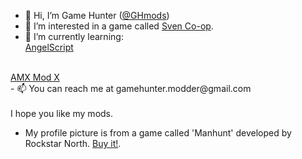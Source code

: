 - 👋 Hi, I’m Game Hunter (<a href="https://github.com/GHmods">@GHmods</a>)
- 👀 I’m interested in a game called <a href="https://store.steampowered.com/app/225840/Sven_Coop/">Sven Co-op</a>.
- 🌱 I’m currently learning:<br>
<a href="https://www.angelcode.com/">AngelScript</a>
<br>
<a href="https://www.amxmodx.org/">AMX Mod X</a>
<br>
- 📫 You can reach me at gamehunter.modder@gmail.com
<br><br>
<a style="color:yelow;">I hope you like my mods.</a>

- My profile picture is from a game called 'Manhunt' developed by Rockstar North. <a href="https://store.steampowered.com/app/12130/Manhunt/">Buy it!</a>.
<!---
GHmods/GHmods is a ✨ special ✨ repository because its `README.md` (this file) appears on your GitHub profile.
You can click the Preview link to take a look at your changes.
--->
